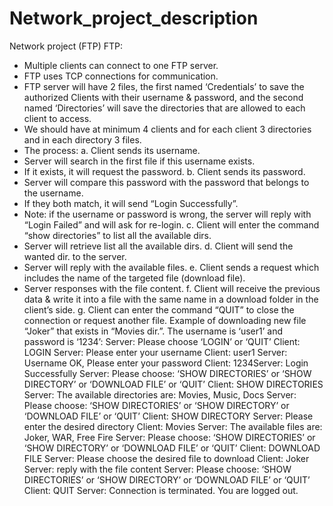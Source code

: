 # Network_project_description
Network project (FTP)
FTP: 
* Multiple clients can connect to one FTP server.
* FTP uses TCP connections for communication.
* FTP server will have 2 files, the first named ‘Credentials’ to save the authorized Clients 
with their username & password, and the second named ‘Directories’ will save the 
directories that are allowed to each client to access.
* We should have at minimum 4 clients and for each client 3 directories and in each 
directory 3 files.
* The process:
a. Client sends its username.
* Server will search in the first file if this username exists.
* If it exists, it will request the password.
b. Client sends its password.
* Server will compare this password with the password that belongs to the 
username.
* If they both match, it will send “Login Successfully”.
* Note: if the username or password is wrong, the server will reply with 
“Login Failed” and will ask for re-login.
c. Client will enter the command “show directories” to list all the available dirs.
* Server will retrieve list all the available dirs.
d. Client will send the wanted dir. to the server.
* Server will reply with the available files.
e. Client sends a request which includes the name of the targeted file (download file).
* Server responses with the file content.
f. Client will receive the previous data & write it into a file with the same name in a 
download folder in the client’s side.
g. Client can enter the command “QUIT” to close the connection or request another 
file.
Example of downloading new file “Joker” that exists in “Movies dir.”. The username is 
‘user1’ and password is ‘1234’:
Server: Please choose ‘LOGIN’ or ‘QUIT’
Client: LOGIN
Server: Please enter your username
Client: user1
Server: Username OK, Please enter your password
Client: 1234Server: Login Successfully
Server: Please choose: ‘SHOW DIRECTORIES’ or ‘SHOW DIRECTORY’ or ‘DOWNLOAD FILE’ or
‘QUIT’
Client: SHOW DIRECTORIES
Server: The available directories are: Movies, Music, Docs
Server: Please choose: ‘SHOW DIRECTORIES’ or ‘SHOW DIRECTORY’ or ‘DOWNLOAD FILE’ or
‘QUIT’
Client: SHOW DIRECTORY
Server: Please enter the desired directory
Client: Movies
Server: The available files are: Joker, WAR, Free Fire
Server: Please choose: ‘SHOW DIRECTORIES’ or ‘SHOW DIRECTORY’ or ‘DOWNLOAD FILE’ or
‘QUIT’
Client: DOWNLOAD FILE
Server: Please choose the desired file to download
Client: Joker
Server: reply with the file content
Server: Please choose: ‘SHOW DIRECTORIES’ or ‘SHOW DIRECTORY’ or ‘DOWNLOAD FILE’ or
‘QUIT’
Client: QUIT
Server: Connection is terminated. You are logged out.
